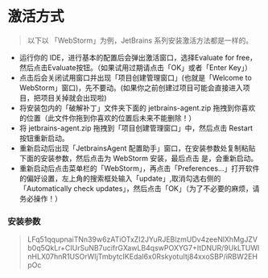 # 激活方式
> 以下以 「WebStorm」为例，JetBrains 系列安装激活方法都是一样的。

+ 运行你的 IDE，进行基本的配置后会弹出激活窗口，选择Evaluate for free，然后点击Evaluate按钮。（如果试用过期请点击「OK」或者「Enter Key」）
+ 点击后会关闭试用窗口并出现「项目创建管理窗口」(也就是「Welcome to WebStorm」窗口)，先不要动。(如果你之前创建过项目可能会直接进入项目，把项目关掉就会出现啦)
+ 将安装包内的「破解补丁」文件夹下面的 jetbrains-agent.zip 拖拽到你喜欢的位置（此文件你拖到你喜欢的位置后未来不能删除！）
+ 将 jetbrains-agent.zip 拖拽到「项目创建管理窗口」中，然后点击 Restart 按钮重新启动。
+ 重新启动后出现「JetbrainsAgent 配置助手」窗口，在安装参数处复制粘贴下面的安装参数，然后点击为 WebStorm 安装，最后点击 是，会重新启动。
+ 重新启动后点击菜单栏的「WebStorm」，再点击「Preferences…」打开软件的偏好设置，左上角的搜索框处输入「update」,取消勾选右侧的「Automatically check updates」，然后点击「OK」（为了不必要的麻烦，请务必操作！）

### 安装参数
> LFq51qqupnaiTNn39w6zATiOTxZI2JYuRJEBlzmUDv4zeeNlXhMgJZVb0q5QkLr+CIUrSuNB7ucifrGXawLB4qswPOXYG7+ItDNUR/9UkLTUWlnHLX07hnR1USOrWIjTmbytcIKEdaI6x0RskyotuItj84xxoSBP/iRBW2EHpOc
